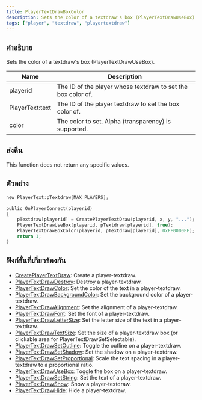 ```yaml
---
title: PlayerTextDrawBoxColor
description: Sets the color of a textdraw's box (PlayerTextDrawUseBox).
tags: ["player", "textdraw", "playertextdraw"]
---
```


## คำอธิบาย

Sets the color of a textdraw's box (PlayerTextDrawUseBox).

| Name            | Description                                                  |
|-----------------|--------------------------------------------------------------|
| playerid        | The ID of the player whose textdraw to set the box color of. |
| PlayerText:text | The ID of the player textdraw to set the box color of.       |
| color           | The color to set. Alpha (transparency) is supported.         |

## ส่งคืน

This function does not return any specific values.

## ตัวอย่าง

```c
new PlayerText:pTextdraw[MAX_PLAYERS];

public OnPlayerConnect(playerid)
{
    pTextdraw[playerid] = CreatePlayerTextDraw(playerid, x, y, "...");
    PlayerTextDrawUseBox(playerid, pTextdraw[playerid], true);
    PlayerTextDrawBoxColor(playerid, pTextdraw[playerid], 0xFF0000FF); // Red box with no transparency
    return 1;
}
```

## ฟังก์ชั่นที่เกี่ยวข้องกัน

- [CreatePlayerTextDraw](CreatePlayerTextDraw): Create a player-textdraw.
- [PlayerTextDrawDestroy](PlayerTextDrawDestroy): Destroy a player-textdraw.
- [PlayerTextDrawColor](PlayerTextDrawColor): Set the color of the text in a player-textdraw.
- [PlayerTextDrawBackgroundColor](PlayerTextDrawBackgroundColor): Set the background color of a player-textdraw.
- [PlayerTextDrawAlignment](PlayerTextDrawAlignment): Set the alignment of a player-textdraw.
- [PlayerTextDrawFont](PlayerTextDrawFont): Set the font of a player-textdraw.
- [PlayerTextDrawLetterSize](PlayerTextDrawLetterSize): Set the letter size of the text in a player-textdraw.
- [PlayerTextDrawTextSize](PlayerTextDrawTextSize): Set the size of a player-textdraw box (or clickable area for PlayerTextDrawSetSelectable).
- [PlayerTextDrawSetOutline](PlayerTextDrawSetOutline): Toggle the outline on a player-textdraw.
- [PlayerTextDrawSetShadow](PlayerTextDrawSetShadow): Set the shadow on a player-textdraw.
- [PlayerTextDrawSetProportional](PlayerTextDrawSetProportional): Scale the text spacing in a player-textdraw to a proportional ratio.
- [PlayerTextDrawUseBox](PlayerTextDrawUseBox): Toggle the box on a player-textdraw.
- [PlayerTextDrawSetString](PlayerTextDrawSetString): Set the text of a player-textdraw.
- [PlayerTextDrawShow](PlayerTextDrawShow): Show a player-textdraw.
- [PlayerTextDrawHide](PlayerTextDrawHide): Hide a player-textdraw.
